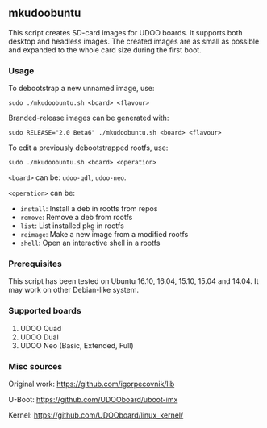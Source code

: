 ## mkudoobuntu
This script creates SD-card images for UDOO boards. It supports both desktop and
headless images. The created images are as small as possible and expanded to the
whole card size during the first boot.

### Usage
To debootstrap a new unnamed image, use:

    sudo ./mkudoobuntu.sh <board> <flavour>

Branded-release images can be generated with:

    sudo RELEASE="2.0 Beta6" ./mkudoobuntu.sh <board> <flavour>

To edit a previously debootstrapped rootfs, use:

    sudo ./mkudoobuntu.sh <board> <operation>

`<board>` can be: `udoo-qdl`, `udoo-neo`.

`<operation>` can be:
 * `install`: Install a deb in rootfs from repos
 * `remove`: Remove a deb from rootfs
 * `list`: List installed pkg in rootfs
 * `reimage`: Make a new image from a modified rootfs
 * `shell`: Open an interactive shell in a rootfs

### Prerequisites
This script has been tested on Ubuntu 16.10, 16.04, 15.10, 15.04 and 14.04. 
It may work on other Debian-like system.

### Supported boards
1. UDOO Quad
2. UDOO Dual
3. UDOO Neo (Basic, Extended, Full)

### Misc sources
Original work:
https://github.com/igorpecovnik/lib

U-Boot:
https://github.com/UDOOboard/uboot-imx

Kernel:
https://github.com/UDOOboard/linux_kernel/
